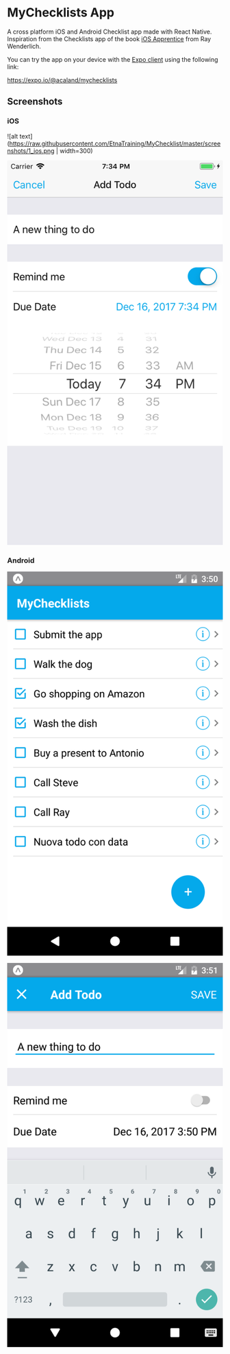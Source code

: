 # MyChecklists App

A cross platform iOS and Android Checklist app made with React Native.
Inspiration from the Checklists app of the book
[iOS Apprentice](https://store.raywenderlich.com/products/ios-apprentice) from
Ray Wenderlich.

You can try the app on your device with the
[Expo client](https://expo.io/tools#client) using the following link:

https://expo.io/@acaland/mychecklists

## Screenshots

### iOS

![alt text](https://raw.githubusercontent.com/EtnaTraining/MyChecklist/master/screenshots/1_ios.png
| width=300)

![alt text](https://raw.githubusercontent.com/EtnaTraining/MyChecklist/master/screenshots/2_ios.png)

### Android

![alt text](https://raw.githubusercontent.com/EtnaTraining/MyChecklist/master/screenshots/1_android.png)

![alt text](https://raw.githubusercontent.com/EtnaTraining/MyChecklist/master/screenshots/2_android.png)
